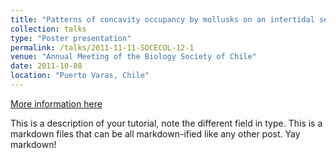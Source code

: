 ```yaml
---
title: "Patterns of concavity occupancy by mollusks on an intertidal sedimentary Wall: ¿product of biological interactions?"
collection: talks
type: "Poster presentation"
permalink: /talks/2011-11-11-SOCECOL-12-1
venue: "Annual Meeting of the Biology Society of Chile"
date: 2011-10-08
location: "Puerto Varas, Chile"
---
```


[More information here](http://exampleurl.com)

This is a description of your tutorial, note the different field in type. This is a markdown files that can be all markdown-ified like any other post. Yay markdown!
